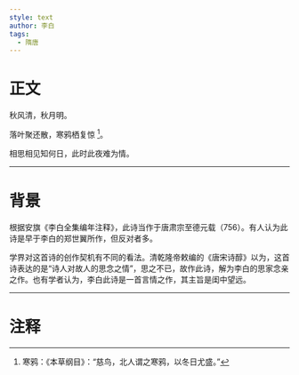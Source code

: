 ```yaml
---
style: text
author: 李白
tags:
  - 隋唐
---
```


# 正文

秋风清，秋月明。

落叶聚还散，寒鸦栖复惊 [^1]。

相思相见知何日，此时此夜难为情。

---

# 背景

根据安旗《李白全集编年注释》，此诗当作于唐肃宗至德元载（756）。有人认为此诗是早于李白的郑世翼所作，但反对者多。

学界对这首诗的创作契机有不同的看法。清乾隆帝敕编的《唐宋诗醇》以为，这首诗表达的是“诗人对故人的思念之情”，思之不已，故作此诗，解为李白的思家念亲之作。也有学者认为，李白此诗是一首言情之作，其主旨是闺中望远。

---

# 注释

[^1]: 寒鸦：《本草纲目》：“慈鸟，北人谓之寒鸦，以冬日尤盛。”
